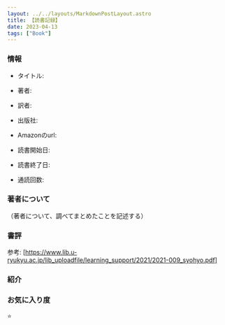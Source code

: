 ```yaml
---
layout: ../../layouts/MarkdownPostLayout.astro
title: 【読書記録】
date: 2023-04-13
tags: ["Book"]
---
```


### 情報
- タイトル: 
- 著者: 
- 訳者: 
- 出版社: 
- Amazonのurl: 

- 読書開始日: 
- 読書終了日: 
- 通読回数: 


### 著者について
（著者について、調べてまとめたことを記述する）

### 書評
参考: [https://www.lib.u-ryukyu.ac.jp/lib_uploadfile/learning_support/2021/2021-009_syohyo.pdf]

### 紹介

### お気に入り度
⭐️